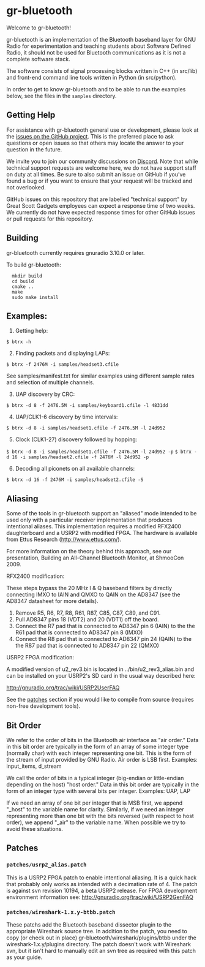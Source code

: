 # gr-bluetooth
Welcome to gr-bluetooth!

gr-bluetooth is an implementation of the Bluetooth baseband layer for GNU Radio for experimentation and teaching students about Software Defined Radio, it should not be used for Bluetooth communications as it is not a complete software stack.

The software consists of signal processing blocks written in C++ (in src/lib) and front-end command line tools written in Python (in src/python).

In order to get to know gr-bluetooth and to be able to run the examples below, see the files in the `samples` directory.

## Getting Help
For assistance with gr-bluetooth general use or development, please look at the [issues on the GitHub project](https://github.com/greatscottgadgets/gr-bluetooth/issues). This is the preferred place to ask questions or open issues so that others may locate the answer to your question in the future.

We invite you to join our community discussions on [Discord](https://discord.gg/rsfMw3rsU8). Note that while technical support requests are welcome here, we do not have support staff on duty at all times. Be sure to also submit an issue on GitHub if you’ve found a bug or if you want to ensure that your request will be tracked and not overlooked.

GitHub issues on this repository that are labelled "technical support" by Great Scott Gadgets employees can expect a response time of two weeks. We currently do not have expected response times for other GitHub issues or pull requests for this repository.

## Building
gr-bluetooth currently requires gnuradio 3.10.0 or later.

To build gr-bluetooth:
```
  mkdir build
  cd build
  cmake ..
  make
  sudo make install
```

## Examples:

1. Getting help:

`$ btrx -h`

2. Finding packets and displaying LAPs:

`$ btrx -f 2476M -i samples/headset3.cfile`

See samples/manifest.txt for similar examples using different sample rates and
selection of multiple channels.

3. UAP discovery by CRC:

`$ btrx -d 8 -f 2476.5M -i samples/keyboard1.cfile -l 4831dd`

4. UAP/CLK1-6 discovery by time intervals:

`$ btrx -d 8 -i samples/headset1.cfile -f 2476.5M -l 24d952`

5. Clock (CLK1-27) discovery followed by hopping:

`$ btrx -d 8 -i samples/headset1.cfile -f 2476.5M -l 24d952 -p`
`$ btrx -d 16 -i samples/headset2.cfile -f 2476M -l 24d952 -p`

6. Decoding all piconets on all available channels:

`$ btrx -d 16 -f 2476M -i samples/headset2.cfile -S`

## Aliasing
Some of the tools in gr-bluetooth support an "aliased" mode intended to be used only with a particular receiver implementation that produces intentional aliases.  This implementation requires a modified RFX2400 daughterboard and a USRP2 with modified FPGA.  The hardware is available from Ettus Research (http://www.ettus.com/).

For more information on the theory behind this approach, see our presentation, Building an All-Channel Bluetooth Monitor, at ShmooCon 2009.

RFX2400 modification:

These steps bypass the 20 MHz I & Q baseband filters by directly connecting IMXO to IAIN and QMXO to QAIN on the AD8347 (see the AD8347 datasheet for more details).

1. Remove R5, R6, R7, R8, R61, R87, C85, C87, C89, and C91.
2. Pull AD8347 pins 18 (VDT2) and 20 (VDT1) off the board.
3. Connect the R7 pad that is connected to AD8347 pin 6 (IAIN) to the the R61
   pad that is connected to AD8347 pin 8 (IMXO)
4. Connect the R8 pad that is connected to AD8347 pin 24 (QAIN) to the the R87
   pad that is connected to AD8347 pin 22 (QMXO)

USRP2 FPGA modification:

A modified version of u2_rev3.bin is located in ../bin/u2_rev3_alias.bin and can be installed on your USRP2's SD card in the usual way described here:

http://gnuradio.org/trac/wiki/USRP2UserFAQ

See the [patches](#patches) section if you would like to compile from source (requires non-free development tools).

## Bit Order
We refer to the order of bits in the Bluetooth air interface as "air order."  Data in this bit order are typically in the form of an
array of some integer type (normally char) with each integer representing one bit.  This is the form of the stream of input provided by GNU Radio.  Air order is LSB first.  Examples: input_items, d_stream
 
We call the order of bits in a typical integer (big-endian or little-endian depending on the host) "host order."  Data in this bit order are typically in the form of an integer type with several bits per integer.  Examples: UAP, LAP
  
If we need an array of one bit per integer that is MSB first, we append "_host" to the variable name for clarity.  Similarly, if we need an integer representing more than one bit with the bits reversed (with respect to host order), we append "_air" to the variable name.  When possible we try to avoid these situations.  

## Patches
### `patches/usrp2_alias.patch`
This is a USRP2 FPGA patch to enable intentional aliasing. It is a quick hack that probably only works as intended with a decimation rate of 4. The patch is against svn revision 10194, a beta USRP2 release. For FPGA development environment information see: http://gnuradio.org/trac/wiki/USRP2GenFAQ

### `patches/wireshark-1.x.y-btbb.patch`
These patchs add the Bluetooth baseband dissector plugin to the appropriate Wireshark source tree.  In addition to the patch, you need to copy (or check out in place) gr-bluetooth/wireshark/plugins/btbb under the wireshark-1.x.y/plugins directory.  The patch doesn't work with Wireshark svn, but it isn't hard to manually edit an svn tree as required with this patch as your guide.

